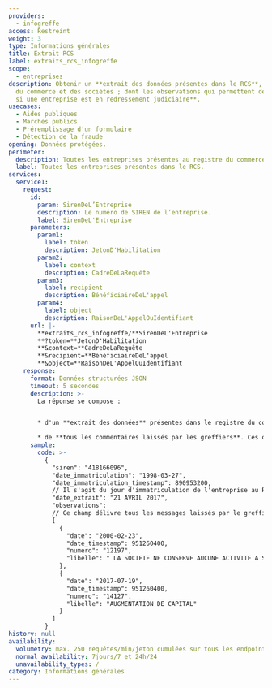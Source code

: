 ```yaml
---
providers:
  - infogreffe
access: Restreint
weight: 3
type: Informations générales
title: Extrait RCS
label: extraits_rcs_infogreffe
scope:
  - entreprises
description: Obtenir un **extrait des données présentes dans le RCS**, registre
  du commerce et des sociétés ; dont les observations qui permettent de **savoir
  si une entreprise est en redressement judiciaire**.
usecases:
  - Aides publiques
  - Marchés publics
  - Préremplissage d'un formulaire
  - Détection de la fraude
opening: Données protégées.
perimeter:
  description: Toutes les entreprises présentes au registre du commerce et des sociétés.
  label: Toutes les entreprises présentes dans le RCS.
services:
  service1:
    request:
      id:
        param: SirenDeL’Entreprise
        description: Le numéro de SIREN de l’entreprise.
        label: SirenDeL'Entreprise
      parameters:
        param1:
          label: token
          description: JetonD'Habilitation
        param2:
          label: context
          description: CadreDeLaRequête
        param3:
          label: recipient
          description: BénéficiaireDeL'appel
        param4:
          label: object
          description: RaisonDeL'AppelOuIdentifiant
      url: |-
        **extraits_rcs_infogreffe/**SirenDeL'Entreprise
        **?token=**JetonD'Habilitation
        **&context=**CadreDeLaRequête
        **&recipient=**BénéficiaireDeL'appel
        **&object=**RaisonDeL'AppelOuIdentifiant
    response:
      format: Données structurées JSON
      timeout: 5 secondes
      description: >-
        La réponse se compose :


        * d'un **extrait des données** présentes dans le registre du commerce et des sociétés pour un numéro de siren donné. ⚠️ *Il ne s’agit donc pas de la totalité des données présentes sur le Kbis mais d’une partie succincte.*

        * de **tous les commentaires laissés par les greffiers**. Ces observations concernent entre autres les changements de capital, les transferts de siège, les fusions, les redressements et liquidations judiciaires (si la donnée est publique).
      sample:
        code: >-
          {
            "siren": "418166096",
            "date_immatriculation": "1998-03-27",
            "date_immatriculation_timestamp": 890953200,
            // Il s'agit du jour d'immatriculation de l'entreprise au RCS. À compter de cette date, les sociétés jouissent de la personnalité morale. Cette date d'immatriculation n'est pas la même que celle délivrée par l'INSEE. Elle ne correspond pas non plus à la date du début d'activité.
            "date_extrait": "21 AVRIL 2017",
            "observations":
            // Ce champ délivre tous les messages laissés par le greffier inscrits dans les observations.
            [
              {
                "date": "2000-02-23",
                "date_timestamp": 951260400,
                "numero": "12197",
                "libelle": " LA SOCIETE NE CONSERVE AUCUNE ACTIVITE A SON ANCIEN SIEGE "
              },
              {
                "date": "2017-07-19",
                "date_timestamp": 951260400,
                "numero": "14127",
                "libelle": "AUGMENTATION DE CAPITAL"
              }
            ]
          }
history: null
availability:
  volumetry: max. 250 requêtes/min/jeton cumulées sur tous les endpoints renvoyant du JSON.
  normal_availability: 7jours/7 et 24h/24
  unavailability_types: /
category: Informations générales
---
```

